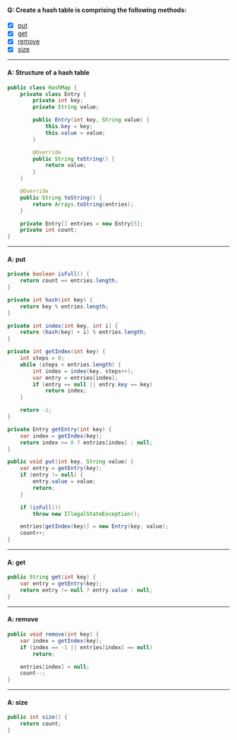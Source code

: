 #### Q: Create a hash table is comprising the following methods:
- [x] [put](#a-put)
- [x] [get](#a-get)
- [x] [remove](#a-remove)
- [x] [size](#a-size)

---
#### A: Structure of a hash table
```Java
public class HashMap {
    private class Entry {
        private int key;
        private String value;

        public Entry(int key, String value) {
            this.key = key;
            this.value = value;
        }

        @Override
        public String toString() {
            return value;
        }
    }

    @Override
    public String toString() {
        return Arrays.toString(entries);
    }

    private Entry[] entries = new Entry[5];
    private int count;
}
```
---
#### A: put
```Java
private boolean isFull() {
    return count == entries.length;
}

private int hash(int key) {
    return key % entries.length;
}

private int index(int key, int i) {
    return (hash(key) + i) % entries.length;
}

private int getIndex(int key) {
    int steps = 0;
    while (steps < entries.length) {
        int index = index(key, steps++);
        var entry = entries[index];
        if (entry == null || entry.key == key)
            return index;
    }

    return -1;
}

private Entry getEntry(int key) {
    var index = getIndex(key);
    return index >= 0 ? entries[index] : null;
}

public void put(int key, String value) {
    var entry = getEntry(key);
    if (entry != null) {
        entry.value = value;
        return;
    }

    if (isFull())
        throw new IllegalStateException();

    entries[getIndex(key)] = new Entry(key, value);
    count++;
}
```
---
#### A: get
```Java 
public String get(int key) {
    var entry = getEntry(key);
    return entry != null ? entry.value : null;
}
```
---
#### A: remove
```Java
public void remove(int key) {
    var index = getIndex(key);
    if (index == -1 || entries[index] == null)
        return;

    entries[index] = null;
    count--;
}
```
---
#### A: size
```Java
public int size() {
    return count;
}
```
